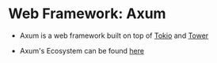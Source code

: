 # Web Framework: Axum

- Axum is a web framework built on top of [Tokio](https://tokio.rs/) and [Tower](https://github.com/tower-rs/tower)

- Axum's Ecosystem can be found [here](https://github.com/tokio-rs/axum/blob/main/ECOSYSTEM.md)
